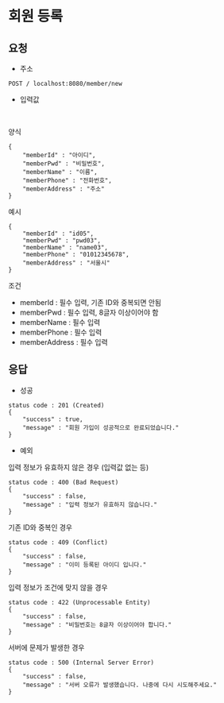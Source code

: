 # 회원 등록



## 요청

* 주소

``` 
POST / localhost:8080/member/new
```



* 입력값

<br>


양식

```
{
    "memberId" : "아이디",
    "memberPwd" : "비밀번호",
    "memberName" : "이름",
    "memberPhone" : "전화번호",
    "memberAddress" : "주소"
}
```



예시

```
{
    "memberId" : "id05",
    "memberPwd" : "pwd03",
    "memberName" : "name03",
    "memberPhone" : "01012345678",
    "memberAddress" : "서울시"
}
```



조건

* memberId : 필수 입력, 기존 ID와 중복되면 안됨
* memberPwd : 필수 입력, 8글자 이상이어야 함
* memberName : 필수 입력
* memberPhone : 필수 입력
* memberAddress : 필수 입력 





## 응답

* 성공

```
status code : 201 (Created)
{
	"success" : true,
	"message" : "회원 가입이 성공적으로 완료되었습니다."
}
```





* 예외 

입력 정보가 유효하지 않은 경우 (입력값 없는 등)

```
status code : 400 (Bad Request)
{
	"success" : false,
	"message" : "입력 정보가 유효하지 않습니다."
}
```



기존 ID와 중복인 경우

```
status code : 409 (Conflict)
{
	"success" : false,
	"message" : "이미 등록된 아이디 입니다."
}
```



입력 정보가 조건에 맞지 않을 경우

```
status code : 422 (Unprocessable Entity)
{
	"success" : false,
	"message" : "비밀번호는 8글자 이상이어야 합니다."
}
```



서버에 문제가 발생한 경우

```
status code : 500 (Internal Server Error)
{
	"success" : false,
	"message" : "서버 오류가 발생했습니다. 나중에 다시 시도해주세요."
}
```

